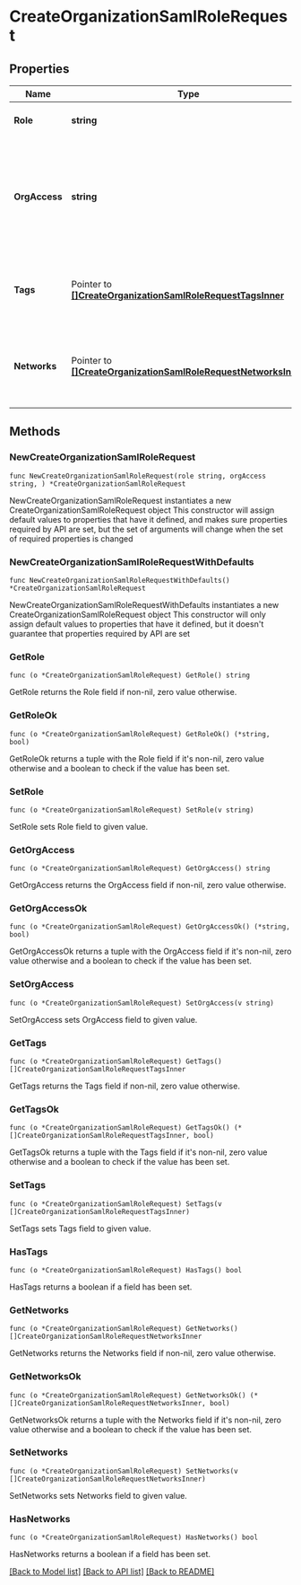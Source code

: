 # CreateOrganizationSamlRoleRequest

## Properties

Name | Type | Description | Notes
------------ | ------------- | ------------- | -------------
**Role** | **string** | The role of the SAML administrator | 
**OrgAccess** | **string** | The privilege of the SAML administrator on the organization. Can be one of &#39;none&#39;, &#39;read-only&#39;, &#39;full&#39; or &#39;enterprise&#39; | 
**Tags** | Pointer to [**[]CreateOrganizationSamlRoleRequestTagsInner**](CreateOrganizationSamlRoleRequestTagsInner.md) | The list of tags that the SAML administrator has privileges on | [optional] 
**Networks** | Pointer to [**[]CreateOrganizationSamlRoleRequestNetworksInner**](CreateOrganizationSamlRoleRequestNetworksInner.md) | The list of networks that the SAML administrator has privileges on | [optional] 

## Methods

### NewCreateOrganizationSamlRoleRequest

`func NewCreateOrganizationSamlRoleRequest(role string, orgAccess string, ) *CreateOrganizationSamlRoleRequest`

NewCreateOrganizationSamlRoleRequest instantiates a new CreateOrganizationSamlRoleRequest object
This constructor will assign default values to properties that have it defined,
and makes sure properties required by API are set, but the set of arguments
will change when the set of required properties is changed

### NewCreateOrganizationSamlRoleRequestWithDefaults

`func NewCreateOrganizationSamlRoleRequestWithDefaults() *CreateOrganizationSamlRoleRequest`

NewCreateOrganizationSamlRoleRequestWithDefaults instantiates a new CreateOrganizationSamlRoleRequest object
This constructor will only assign default values to properties that have it defined,
but it doesn't guarantee that properties required by API are set

### GetRole

`func (o *CreateOrganizationSamlRoleRequest) GetRole() string`

GetRole returns the Role field if non-nil, zero value otherwise.

### GetRoleOk

`func (o *CreateOrganizationSamlRoleRequest) GetRoleOk() (*string, bool)`

GetRoleOk returns a tuple with the Role field if it's non-nil, zero value otherwise
and a boolean to check if the value has been set.

### SetRole

`func (o *CreateOrganizationSamlRoleRequest) SetRole(v string)`

SetRole sets Role field to given value.


### GetOrgAccess

`func (o *CreateOrganizationSamlRoleRequest) GetOrgAccess() string`

GetOrgAccess returns the OrgAccess field if non-nil, zero value otherwise.

### GetOrgAccessOk

`func (o *CreateOrganizationSamlRoleRequest) GetOrgAccessOk() (*string, bool)`

GetOrgAccessOk returns a tuple with the OrgAccess field if it's non-nil, zero value otherwise
and a boolean to check if the value has been set.

### SetOrgAccess

`func (o *CreateOrganizationSamlRoleRequest) SetOrgAccess(v string)`

SetOrgAccess sets OrgAccess field to given value.


### GetTags

`func (o *CreateOrganizationSamlRoleRequest) GetTags() []CreateOrganizationSamlRoleRequestTagsInner`

GetTags returns the Tags field if non-nil, zero value otherwise.

### GetTagsOk

`func (o *CreateOrganizationSamlRoleRequest) GetTagsOk() (*[]CreateOrganizationSamlRoleRequestTagsInner, bool)`

GetTagsOk returns a tuple with the Tags field if it's non-nil, zero value otherwise
and a boolean to check if the value has been set.

### SetTags

`func (o *CreateOrganizationSamlRoleRequest) SetTags(v []CreateOrganizationSamlRoleRequestTagsInner)`

SetTags sets Tags field to given value.

### HasTags

`func (o *CreateOrganizationSamlRoleRequest) HasTags() bool`

HasTags returns a boolean if a field has been set.

### GetNetworks

`func (o *CreateOrganizationSamlRoleRequest) GetNetworks() []CreateOrganizationSamlRoleRequestNetworksInner`

GetNetworks returns the Networks field if non-nil, zero value otherwise.

### GetNetworksOk

`func (o *CreateOrganizationSamlRoleRequest) GetNetworksOk() (*[]CreateOrganizationSamlRoleRequestNetworksInner, bool)`

GetNetworksOk returns a tuple with the Networks field if it's non-nil, zero value otherwise
and a boolean to check if the value has been set.

### SetNetworks

`func (o *CreateOrganizationSamlRoleRequest) SetNetworks(v []CreateOrganizationSamlRoleRequestNetworksInner)`

SetNetworks sets Networks field to given value.

### HasNetworks

`func (o *CreateOrganizationSamlRoleRequest) HasNetworks() bool`

HasNetworks returns a boolean if a field has been set.


[[Back to Model list]](../README.md#documentation-for-models) [[Back to API list]](../README.md#documentation-for-api-endpoints) [[Back to README]](../README.md)


